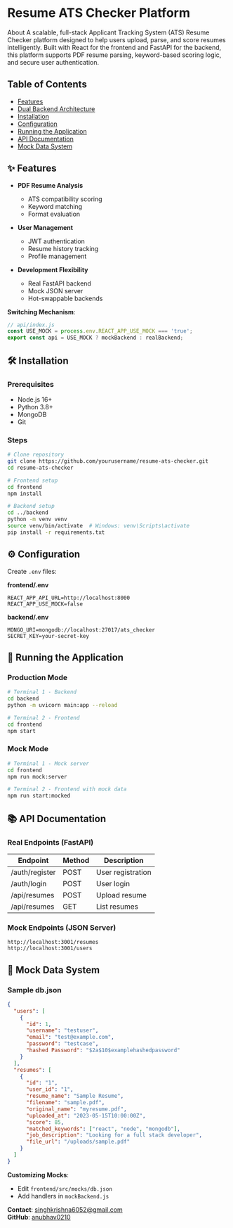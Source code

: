 # Resume ATS Checker Platform


About
A scalable, full-stack Applicant Tracking System (ATS) Resume Checker platform designed to help users upload, parse, and score resumes intelligently. Built with React for the frontend and FastAPI for the backend, this platform supports PDF resume parsing, keyword-based scoring logic, and secure user authentication.

## Table of Contents
- [Features](#features)
- [Dual Backend Architecture](#dual-backend-architecture)
- [Installation](#installation)
- [Configuration](#configuration)
- [Running the Application](#running-the-application)
- [API Documentation](#api-documentation)
- [Mock Data System](#mock-data-system)


## ✨ Features

- **PDF Resume Analysis**
  - ATS compatibility scoring
  - Keyword matching
  - Format evaluation

- **User Management**
  - JWT authentication
  - Resume history tracking
  - Profile management

- **Development Flexibility**
  - Real FastAPI backend
  - Mock JSON server
  - Hot-swappable backends


**Switching Mechanism**:
```javascript
// api/index.js
const USE_MOCK = process.env.REACT_APP_USE_MOCK === 'true';
export const api = USE_MOCK ? mockBackend : realBackend;
```

## 🛠️ Installation

### Prerequisites
- Node.js 16+
- Python 3.8+
- MongoDB
- Git

### Steps
```bash
# Clone repository
git clone https://github.com/yourusername/resume-ats-checker.git
cd resume-ats-checker

# Frontend setup
cd frontend
npm install

# Backend setup
cd ../backend
python -m venv venv
source venv/bin/activate  # Windows: venv\Scripts\activate
pip install -r requirements.txt
```

## ⚙️ Configuration

Create `.env` files:

**frontend/.env**
```env
REACT_APP_API_URL=http://localhost:8000
REACT_APP_USE_MOCK=false
```

**backend/.env**
```env
MONGO_URI=mongodb://localhost:27017/ats_checker
SECRET_KEY=your-secret-key
```

## 🚀 Running the Application

### Production Mode
```bash
# Terminal 1 - Backend
cd backend
python -m uvicorn main:app --reload

# Terminal 2 - Frontend
cd frontend
npm start
```

### Mock Mode
```bash
# Terminal 1 - Mock server
cd frontend
npm run mock:server

# Terminal 2 - Frontend with mock data
npm run start:mocked
```

## 📚 API Documentation

### Real Endpoints (FastAPI)
| Endpoint         | Method | Description         |
|------------------|--------|---------------------|
| /auth/register   | POST   | User registration   |
| /auth/login      | POST   | User login          |
| /api/resumes     | POST   | Upload resume       |
| /api/resumes     | GET    | List resumes        |

### Mock Endpoints (JSON Server)
```
http://localhost:3001/resumes
http://localhost:3001/users
```

## 🧪 Mock Data System

### Sample db.json
```json
{
  "users": [
    {
      "id": 1,
      "username": "testuser",
      "email": "test@example.com",
      "password": "testcase",
      "hashed Password": "$2a$10$examplehashedpassword"
    }
  ],
  "resumes": [
    {
      "id": "1",
      "user_id": "1",
      "resume_name": "Sample Resume",
      "filename": "sample.pdf",
      "original_name": "myresume.pdf",
      "uploaded_at": "2023-05-15T10:00:00Z",
      "score": 85,
      "matched_keywords": ["react", "node", "mongodb"],
      "job_description": "Looking for a full stack developer",
      "file_url": "/uploads/sample.pdf"
    }
  ]
}
```

**Customizing Mocks**:
- Edit `frontend/src/mocks/db.json`
- Add handlers in `mockBackend.js`


**Contact**: singhkrishna6052@gmail.com  
**GitHub**: [anubhav0210](https://github.com/anubhav0210)
